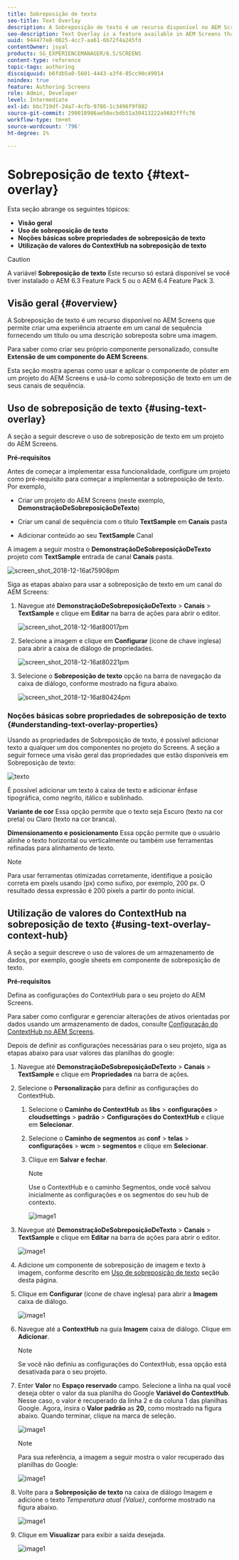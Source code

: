 ```yaml
---
title: Sobreposição de texto
seo-title: Text Overlay
description: A Sobreposição de texto é um recurso disponível no AEM Screens que permite criar uma experiência atraente em um canal de sequência fornecendo um título ou uma descrição sobreposta sobre uma imagem. Siga esta página para saber mais.
seo-description: Text Overlay is a feature available in AEM Screens that allows you to create a compelling experience in a Sequence Channel by providing a title or a description overlaid on top of an image. Follow this page to learn more.
uuid: 944477e8-0025-4cc7-aa61-6b72f4a245fd
contentOwner: jsyal
products: SG_EXPERIENCEMANAGER/6.5/SCREENS
content-type: reference
topic-tags: authoring
discoiquuid: b6fdb5a0-5601-4443-a3f4-85cc90c49914
noindex: true
feature: Authoring Screens
role: Admin, Developer
level: Intermediate
exl-id: bbc719df-24a7-4cfb-9786-1c3496f9f082
source-git-commit: 299018986ae58ecbdb51a30413222a9682fffc76
workflow-type: tm+mt
source-wordcount: '796'
ht-degree: 1%

---
```


# Sobreposição de texto {#text-overlay}

Esta seção abrange os seguintes tópicos:

* **Visão geral**
* **Uso de sobreposição de texto**
* **Noções básicas sobre propriedades de sobreposição de texto**
* **Utilização de valores do ContextHub na sobreposição de texto**

>[!CAUTION]
>
>A variável **Sobreposição de texto** Este recurso só estará disponível se você tiver instalado o AEM 6.3 Feature Pack 5 ou o AEM 6.4 Feature Pack 3.

## Visão geral {#overview}

A Sobreposição de texto é um recurso disponível no AEM Screens que permite criar uma experiência atraente em um canal de sequência fornecendo um título ou uma descrição sobreposta sobre uma imagem.

Para saber como criar seu próprio componente personalizado, consulte **Extensão de um componente do AEM Screens**.

Esta seção mostra apenas como usar e aplicar o componente de pôster em um projeto do AEM Screens e usá-lo como sobreposição de texto em um de seus canais de sequência.

## Uso de sobreposição de texto {#using-text-overlay}

A seção a seguir descreve o uso de sobreposição de texto em um projeto do AEM Screens.

**Pré-requisitos**

Antes de começar a implementar essa funcionalidade, configure um projeto como pré-requisito para começar a implementar a sobreposição de texto. Por exemplo,

* Criar um projeto do AEM Screens (neste exemplo, **DemonstraçãoDeSobreposiçãoDeTexto**)

* Criar um canal de sequência com o título **TextSample** em **Canais** pasta

* Adicionar conteúdo ao seu **TextSample** Canal

A imagem a seguir mostra o **DemonstraçãoDeSobreposiçãoDeTexto** projeto com **TextSample** entrada de canal **Canais** pasta.

![screen_shot_2018-12-16at75908pm](assets/screen_shot_2018-12-16at75908pm.png)

Siga as etapas abaixo para usar a sobreposição de texto em um canal do AEM Screens:

1. Navegue até **DemonstraçãoDeSobreposiçãoDeTexto** > **Canais** > **TextSample** e clique em **Editar** na barra de ações para abrir o editor.

   ![screen_shot_2018-12-16at80017pm](assets/screen_shot_2018-12-16at80017pm.png)

1. Selecione a imagem e clique em **Configurar** (ícone de chave inglesa) para abrir a caixa de diálogo de propriedades.

   ![screen_shot_2018-12-16at80221pm](assets/screen_shot_2018-12-16at80221pm.png)

1. Selecione o **Sobreposição de texto** opção na barra de navegação da caixa de diálogo, conforme mostrado na figura abaixo.

   ![screen_shot_2018-12-16at80424pm](assets/screen_shot_2018-12-16at80424pm.png)

### Noções básicas sobre propriedades de sobreposição de texto {#understanding-text-overlay-properties}

Usando as propriedades de Sobreposição de texto, é possível adicionar texto a qualquer um dos componentes no projeto do Screens. A seção a seguir fornece uma visão geral das propriedades que estão disponíveis em Sobreposição de texto:

![texto](assets/text.gif)

É possível adicionar um texto à caixa de texto e adicionar ênfase tipográfica, como negrito, itálico e sublinhado.

**Variante de cor** Essa opção permite que o texto seja Escuro (texto na cor preta) ou Claro (texto na cor branca).

**Dimensionamento e posicionamento** Essa opção permite que o usuário alinhe o texto horizontal ou verticalmente ou também use ferramentas refinadas para alinhamento de texto.

>[!NOTE]
>
>Para usar ferramentas otimizadas corretamente, identifique a posição correta em pixels usando (px) como sufixo, por exemplo, 200 px. O resultado dessa expressão é 200 pixels a partir do ponto inicial.

## Utilização de valores do ContextHub na sobreposição de texto {#using-text-overlay-context-hub}

A seção a seguir descreve o uso de valores de um armazenamento de dados, por exemplo, google sheets em componente de sobreposição de texto.

**Pré-requisitos**

Defina as configurações do ContextHub para o seu projeto do AEM Screens.

Para saber como configurar e gerenciar alterações de ativos orientadas por dados usando um armazenamento de dados, consulte [Configuração do ContextHub no AEM Screens](https://experienceleague.adobe.com/docs/experience-manager-screens/user-guide/developing/configuring-context-hub.html).

Depois de definir as configurações necessárias para o seu projeto, siga as etapas abaixo para usar valores das planilhas do google:

1. Navegue até **DemonstraçãoDeSobreposiçãoDeTexto** > **Canais** > **TextSample** e clique em **Propriedades** na barra de ações.

1. Selecione o **Personalização** para definir as configurações do ContextHub.

   1. Selecione o **Caminho do ContextHub** as **libs** > **configurações** > **cloudsettings** > **padrão** > **Configurações do ContextHub** e clique em **Selecionar**.

   1. Selecione o **Caminho de segmentos** as **conf** > **telas** > **configurações** > **wcm** > **segmentos** e clique em **Selecionar**.

   1. Clique em **Salvar e fechar**.

      >[!NOTE]
      >
      >Use o ContextHub e o caminho Segmentos, onde você salvou inicialmente as configurações e os segmentos do seu hub de contexto.

      ![image1](/help/user-guide/assets/text-overlay/text-overlay8.png)

1. Navegue até **DemonstraçãoDeSobreposiçãoDeTexto** > **Canais** > **TextSample** e clique em **Editar** na barra de ações para abrir o editor.

   ![image1](/help/user-guide/assets/text-overlay/text-overlay1.png)

1. Adicione um componente de sobreposição de imagem e texto à imagem, conforme descrito em [Uso de sobreposição de texto](/help/user-guide/text-overlay.md#using-text-overlay) seção desta página.

1. Clique em **Configurar** (ícone de chave inglesa) para abrir a **Imagem** caixa de diálogo.

   ![image1](/help/user-guide/assets/text-overlay/text-overlay4.png)

1. Navegue até a **ContextHub** na guia **Imagem** caixa de diálogo. Clique em **Adicionar**.

   >[!NOTE]
   >Se você não definiu as configurações do ContextHub, essa opção está desativada para o seu projeto.

1. Enter **Valor** no **Espaço reservado** campo. Selecione a linha na qual você deseja obter o valor da sua planilha do Google **Variável do ContextHub**. Nesse caso, o valor é recuperado da linha 2 e da coluna 1 das planilhas Google. Agora, insira o **Valor padrão** as **20**, como mostrado na figura abaixo. Quando terminar, clique na marca de seleção.

   ![image1](/help/user-guide/assets/text-overlay/text-overlay5.png)

   >[!NOTE]
   >Para sua referência, a imagem a seguir mostra o valor recuperado das planilhas do Google:

   ![image1](/help/user-guide/assets/text-overlay/text-overlay6.png)

1. Volte para a **Sobreposição de texto** na caixa de diálogo Imagem e adicione o texto *Temperatura atual {Value}*, conforme mostrado na figura abaixo.

   ![image1](/help/user-guide/assets/text-overlay/text-overlay7.png)

1. Clique em **Visualizar** para exibir a saída desejada.

   ![image1](/help/user-guide/assets/text-overlay/text-overlay10.png)
